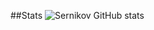 ##Stats
![Sernikov GitHub stats](https://github-readme-stats.vercel.app/api?username=sernikovv&show_icons=true&theme=transparent)
